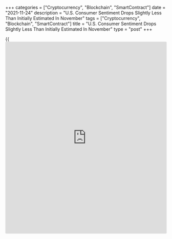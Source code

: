 +++
categories = ["Cryptocurrency", "Blockchain", "SmartContract"]
date = "2021-11-24"
description = "U.S. Consumer Sentiment Drops Slightly Less Than Initially Estimated In November"
tags = ["Cryptocurrency", "Blockchain", "SmartContract"]
title = "U.S. Consumer Sentiment Drops Slightly Less Than Initially Estimated In November"
type = "post"
+++

{{<iframe id="large-banner" src="https://www.bounty.group/#slide=10.0" width="100%" height="600" scrolling="no" style="border: 0px solid rgb(216, 221, 230); border-radius: 3px;">}}

The University of Michigan released a report on Wednesday showing
consumer sentiment in the U.S. decreased by slightly less than initially
estimated in the month of November.

The report said the consumer sentiment index for November was upwardly
revised to 67.4 from the preliminary reading of 66.8. Economists had
expected the index to be upwardly revised to 66.9.

Despite the upward revision, the consumer sentiment index was down from
71.7 in October and was still at its lowest level since hitting 63.7 in
November of 2011.

"Consumers expressed less optimism in the November 2021 survey than any
other time in the past decade about prospects for their own finances as
well as for the overall [economy][1]," said Surveys of Consumers chief
economist Richard Curtin.

He added, "The decline was due to a combination of rapidly escalating
inflation combined with the absence of federal policies that would
effectively redress the inflationary damage to household budgets."

One-year inflation expectations inched up to 4.9 percent in November
from 4.8 percent in October, while five-year inflation expectations
crept up to 3.0 percent from 2.9 percent.

The report also showed the current economic conditions index fell to
73.6 in November from 77.7 in October. The index of consumer
expectations also dropped to 63.5 from 67.9.

For comments and feedback [contact](https://www.playgroundfx.com/contact/): editorial@rtt[news](https://www.letsplayfx.com/blog/forex-news-website/).com

[Economic News][1]

 **What parts of the world are seeing the best (and worst) economic
performances lately? Click[here][2] to check out our [Econ Scorecard][2]
and find out! See up-to-the-moment [ranking](https://www.playgroundfx.com/blog/crypto-exchange-ranking/)s for the best and worst
performers in [GDP][3], [unemployment rate][4], [inflation][5] and much
more.**

   1. www.rtt[news](https://www.letsplayfx.com/blog/forex-news-website/).com/Content/EconomicNews.aspx
   2. www.rtt[news](https://www.letsplayfx.com/blog/forex-news-website/).com/economic-scorecard/world-rank/retail-sales/highest-performance.aspx
   3. www.rtt[news](https://www.letsplayfx.com/blog/forex-news-website/).com/economic-scorecard/world-rank/GDP/highest-performance.aspx
   4. www.rtt[news](https://www.letsplayfx.com/blog/forex-news-website/).com/economic-scorecard/world-rank/unemployment-rate/lowest-performance.aspx
   5. www.rtt[news](https://www.letsplayfx.com/blog/forex-news-website/).com/economic-scorecard/world-rank/CPI/highest-performance.aspx